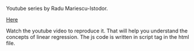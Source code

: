 Youtube series by Radu Mariescu-Istodor.

[Here](https://www.youtube.com/playlist?list=PLB0Tybl0UNfZ3nnHVg8SJ4uK3R4QD6R0H)

Watch the youtube video to reproduce it. 
That will help you understand the concepts of linear regression. 
The js code is written in script tag in the html file. 

